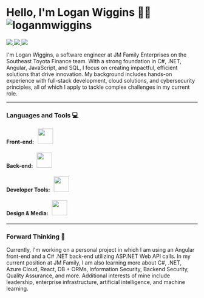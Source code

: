 <h1>
  Hello, I'm Logan Wiggins 👨‍💻
  <img src="https://komarev.com/ghpvc/?username=loganmwiggins&label=Profile%20views&color=0e75b6&style=flat" alt="loganmwiggins"/>
</h1>

<!-- Contact Info -->
<p align="left">
  <a href="mailto:loganmwiggins1@gmail.com">
    <img src="https://img.shields.io/badge/Gmail-D14836?style=for-the-badge&logo=gmail&logoColor=white">
  </a>
  <a href="https://linkedin.com/in/loganwiggins" target="_blank">
    <img src="https://img.shields.io/badge/linkedin-%230077B5.svg?style=for-the-badge&logo=linkedin&logoColor=white">
  </a>
  <a href="https://www.youtube.com/@LoganWiggins1" target="_blank">
    <img src="https://img.shields.io/badge/YouTube-%23FF0000.svg?style=for-the-badge&logo=YouTube&logoColor=white">
  </a>
</p>

<!-- About -->
<p>
I'm Logan Wiggins, a software engineer at JM Family Enterprises on the Southeast Toyota Finance team. With a strong foundation in C#, .NET, Angular, JavaScript, and SQL, I focus on creating impactful, efficient solutions that drive innovation. My background includes hands-on experience with full-stack development, cloud solutions, and cybersecurity principles, all of which I apply to tackle complex challenges in my current role.
</p>

<hr>
<!-- Languages and Tools -->
<h3 align="left">Languages and Tools 💻</h3>
<h4 align="left">
  Front-end: &nbsp;
  <img src="https://skillicons.dev/icons?i=angular,html,css,js,ts" height="40">
</h4>
<h4 align="left">
  Back-end: &nbsp;
  <img src="https://skillicons.dev/icons?i=cs,dotnet,cpp,mysql,nodejs,npm,php" height="40">
</h4>
<h4 align="left">
  Developer Tools: &nbsp;
  <img src="https://skillicons.dev/icons?i=git,github,bitbucket,visualstudio,vscode,eclipse,powershell" height="40">
</h4>
<h4 align="left">
  Design & Media: &nbsp;
  <img src="https://skillicons.dev/icons?i=figma,ps,ae,ai,au,notion" height="40">
</h4>

<hr>
<!-- Aspirations -->
<h3>Forward Thinking 🎯</h3>
<p>Currently, I'm working on a personal project in which I am using an Angular front-end and a C# .NET back-end utilizing ASP.NET Web API calls. In my current position at JM Family, I am also learning more about C#, .NET, Azure Cloud, React, DB + ORMs, Information Security, Backend Security, Quality Assurance, and more. Additional interests of mine include leadership, enterprise infrastructure, artificial intelligence, and machine learning.</p>
